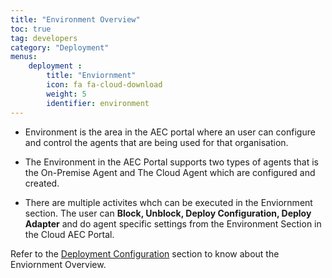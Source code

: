 ```yaml
---
title: "Environment Overview"
toc: true
tag: developers
category: "Deployment"
menus: 
    deployment :
        title: "Enviornment"
        icon: fa fa-cloud-download
        weight: 5
        identifier: environment
---
```



* Environment is the area in the AEC portal where an user can configure and control the agents that are being used for that organisation. 

* The Environment  in the AEC Portal supports two types of agents that is the On-Premise Agent
and The Cloud Agent which are configured and created. 

* There are multiple activites whch can be executed in the Enviornment section.  The user can **Block, Unblock, Deploy Configuration, 
  Deploy Adapter** and do agent specific settings from the Environment Section in the Cloud AEC Portal.

Refer to the [Deployment Configuration](/deployment/Deployment-Configuration/) section to know about the Enviornment Overview.